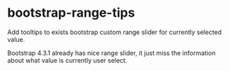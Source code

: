 # bootstrap-range-tips

Add tooltips to exists bootstrap custom range slider for currently selected value.

Bootstrap 4.3.1 already has nice range slider, it just miss the information about what value is currently user select.